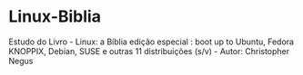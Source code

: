 # Linux-Biblia
Estudo do Livro - Linux: a Bíblia edição especial : boot up to Ubuntu, Fedora KNOPPIX, Debian, SUSE e outras 11 distribuições (s/v) - Autor:  Christopher Negus
